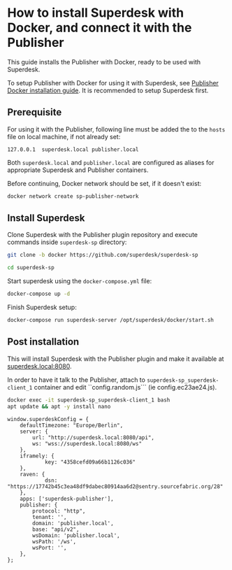 # How to install Superdesk with Docker, and connect it with the Publisher

This guide installs the Publisher with Docker, ready to be used with Superdesk. 

To setup Publisher with Docker for using it with Superdesk, see [Publisher Docker installation guide](README.md). It is recommended to setup Superdesk first.

## Prerequisite

For using it with the Publisher, following line must be added the to the ```hosts``` file on local machine, if not already set:

```
127.0.0.1  superdesk.local publisher.local
```

Both ```superdesk.local``` and ```publisher.local``` are configured as aliases for appropriate Superdesk and Publisher containers.

Before continuing, Docker network should be set, if it doesn't exist:

```bash
docker network create sp-publisher-network
```


## Install Superdesk

Clone Superdesk with the Publisher plugin repository and execute commands inside ```superdesk-sp``` directory:

``` bash
git clone -b docker https://github.com/superdesk/superdesk-sp
```
``` bash
cd superdesk-sp
```

Start superdesk using the ```docker-compose.yml``` file:

``` bash
docker-compose up -d
```

Finish Superdesk setup:

``` bash
docker-compose run superdesk-server /opt/superdesk/docker/start.sh
```

## Post installation 

This will install Superdesk with the Publisher plugin and make it available at [superdesk.local:8080](http://superdesk.local:8080). 

In order to have it talk to the Publisher, attach to ```superdesk-sp_superdesk-client_1``` container and edit ``config.random.js``` (ie 		config.ec23ae24.js).

```bash
docker exec -it superdesk-sp_superdesk-client_1 bash
apt update && apt -y install nano
```


```
window.superdeskConfig = {
	defaultTimezone: "Europe/Berlin",
	server: {
    	url: "http://superdesk.local:8080/api",
    	ws: "wss://superdesk.local:8080/ws"
	},
	iframely: {
    		key: "4358cefd09a66b1126c036"
	},
	raven: {
    		dsn: "https://17742b45c3ea48df9dabec80914aa6d2@sentry.sourcefabric.org/28"
	},
	apps: ['superdesk-publisher'],
	publisher: {
    	protocol: "http",
    	tenant: '',
    	domain: 'publisher.local',
    	base: "api/v2",
    	wsDomain: 'publisher.local',
    	wsPath: '/ws',
    	wsPort: '',
	},
};
```

